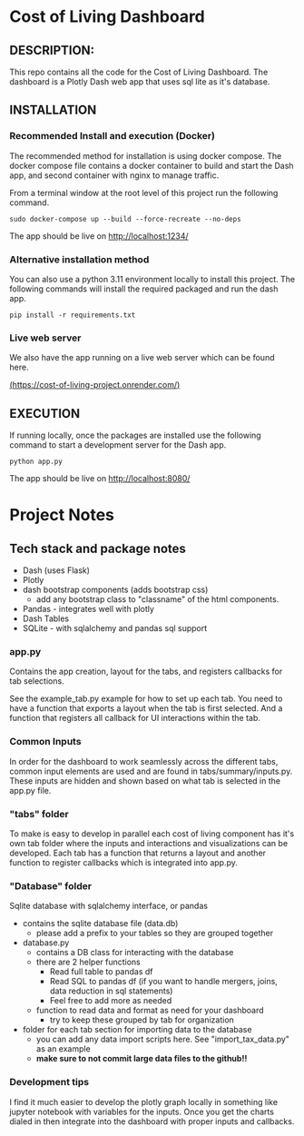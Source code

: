 # Cost of Living Dashboard

## DESCRIPTION:

This repo contains all the code for the Cost of Living Dashboard. The dashboard is a Plotly Dash web app that uses sql
lite as it's database.

## INSTALLATION

### Recommended Install and execution (Docker)

The recommended method for installation is using docker compose. The docker compose file contains a docker container to
build and start the Dash app, and second container with nginx to manage traffic.

From a terminal window at the root level of this project run the following command.

    sudo docker-compose up --build --force-recreate --no-deps

The app should be live on [http://localhost:1234/]()

### Alternative installation method

You can also use a python 3.11 environment locally to install this project. The following commands will install the
required packaged and run the dash app.

    pip install -r requirements.txt

### Live web server

We also have the app running on a live web server which can be found here.

[(https://cost-of-living-project.onrender.com/)]()

## EXECUTION

If running locally, once the packages are installed use the following command to start a development server for the Dash
app.

    python app.py

The app should be live on [http://localhost:8080/]()

# Project Notes

## Tech stack and package notes

* Dash (uses Flask)
* Plotly
* dash bootstrap components (adds bootstrap css)
    * add any bootstrap class to "classname" of the html components.
* Pandas - integrates well with plotly
* Dash Tables
* SQLite - with sqlalchemy and pandas sql support

### app.py

Contains the app creation, layout for the tabs, and registers callbacks for tab selections.

See the example_tab.py example for how to set up each tab. You need to have a function that exports a layout when the
tab is first selected. And a function that registers all callback for UI interactions within the tab.

### Common Inputs

In order for the dashboard to work seamlessly across the different tabs, common input elements are used and are found in
tabs/summary/inputs.py. These inputs are hidden and shown based on what tab is selected in the app.py file.

### "tabs" folder

To make is easy to develop in parallel each cost of living component has it's own tab folder where the inputs and
interactions and visualizations can be developed. Each tab has a function that returns a layout and another function to
register callbacks which is integrated into app.py.

### "Database" folder

Sqlite database with sqlalchemy interface, or pandas

* contains the sqlite database file (data.db)
    * please add a prefix to your tables so they are grouped together
* database.py
    * contains a DB class for interacting with the database
    * there are 2 helper functions
        * Read full table to pandas df
        * Read SQL to pandas df (if you want to handle mergers, joins, data reduction in sql statements)
        * Feel free to add more as needed
    * function to read data and format as need for your dashboard
        * try to keep these grouped by tab for organization
* folder for each tab section for importing data to the database
    * you can add any data import scripts here. See "import_tax_data.py" as an example
    * **make sure to not commit large data files to the github!!**

### Development tips

I find it much easier to develop the plotly graph locally in something like jupyter notebook with variables for the
inputs. Once you get the charts dialed in then integrate into the dashboard with proper inputs and callbacks.


